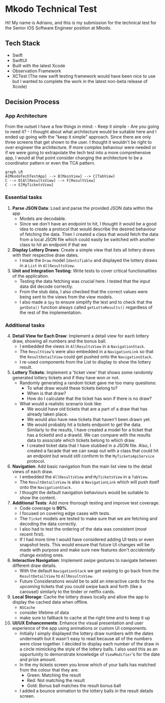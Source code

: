 # Mkodo Technical Test

Hi! My name is Adriano, and this is my submission for the technical test for the Senior iOS Software Engineer position at Mkodo.


## Tech Stack
- Swift
- SwiftUI
- Built with the latest Xcode
- Observation Framework
- XCTest (The new swift testing framework would have been nice to use but I wanted to complete the work in the latest non-beta release of Xcode)

## Decision Process


### App Architecture

From the outset I have a few things in mind:
    - Keep it simple
    - Are you going to need it?
    - 
I thought about what architecture would be suitable here and I ended up going with the "keep it simple" approach. Since there are only three screens that get shown to the user. I thought it wouldn't be right to over engineer the architecture. If more complex behaviour were needed or if we were going to extrapolate the tech test into a more comprehensive app, I would at that point consider changing the architecture to be a coordinator pattern or even the TCA pattern.

```mermaid
graph LR
A[MkodoTechTestApp] --> B[MainView] --> C[TabView]
C --> D[AllResultsView] --> F[ResultView]
C --> E[MyTicketsView]

```

### Essential tasks
1. **Parse JSON Data**: Load and parse the provided JSON data within the app
    - Models are decodable.
    - Since we don't have an endpoint to hit, I thought it would be a good idea to create a protocol that would describe the desired behaviour of fetching the data. Then I created a class that would fetch the data from a local JSON file which could easily be switched with another class to hit an endpoint if that we
2. **Display Lottery Draws**: Create a simple view that lists all lottery draws with their respective draw dates.
    - I made the `Draw` model `Identifiable` and displayed the lottery draws in a `List` in `AllResultsView`. 
3. **Unit and Integration Testing**: Write tests to cover critical functionalities of the application.
    - Testing the data fetching was crucial here. I tested that the input data did decode correctly.
    - From the stub data, I also checked that the correct values were being sent to the views from the view models.
    - I also made a `Spy` to ensure simplify the test and to check that the `getData()` function always called `getLottoResults()` regardless of the rest of the implementation. 

### Additional tasks
4. **Detail View for Each Draw**: Implement a detail view for each lottery draw, showing all numbers and the bonus ball.
    - I embedded the views in `AllResultsView` in a `NavigationStack`. 
    - The `ResultView`'s were also embedded in a `NavigationLink` so that the `ResultDetailView` could get pushed onto the `NavigationStack`.
    - I re-used components from the List to display to show the lottery result. 
5. **Lottery Tickets**: Implement a 'ticket view' that shows some randomly generated lottery tickets and if they have won or not.
    - Randomly generating a random ticket gave me too many questions:
        - To what draw would these tickets belong to?
        - When is that draw?
        - How do I calculate that the ticket has won if there is no draw?
    - What would a realistic scenario look like: 
        - We would have old tickets that are a part of a draw that has already taken place. 
        - We would also have new tickets that haven't been drawn yet.
        - We would probably hit a tickets endpoint to get the data. Similarly to the results, I have created a model for a ticket that has a ticketId and a drawId. We can compare with the results data to associate which tickets belong to which draw.
        - I created ticket data that I have stubbed in a JSON file. Also, I created a facade that we can swap out with a class that could hit an endpoint but would still conform to the `MyTicketsApiService` protocol.
6. **Navigation**: Add basic navigation from the main list view to the detail views of each draw.
    - I embedded the `AllResultsView` and `MyTicketsView` in a `TabView`.
    - The `ResultDetailsView` is also a `NavigationLink` which will push itself onto the `NavigationStack`.
    - I thought the default navigation behaviours would be suitable to show the content.
7. **Additional Tests**: Add more thorough testing and improve test coverage.
    - Code coverage is **90%**.
    - I focused on covering edge cases with tests.
    - The `Ticket` models are tested to make sure that we are fetching and decoding the data correctly.
    - I also had to test the ordering of the data was consistent (most recent first). 
    - If I had more time I would have considered adding UI tests or even snapshot tests. This would ensure that future UI changes will be made with purpose and make sure new features don't _accidentally_ change existing ones.
8. **Interactive Navigation**: Implement swipe gestures to navigate between different draw details.
    - With the default `NavigationStack` we get swiping to go back from the `ResultDetailView` to `AllResultsView`.
    - Future Considerations would be to add an interactive cards for the upcoming tickets that you could swipe back and forth (like a carousel) similarly to the tinder or netflix cards.
9. **Local Storage**: Cache the lottery draws locally and allow the app to display the cached data when offline.
    - `NSCache`
    - consider lifetime of data
    - make sure to fallback to cache at the right time and to keep it up 
10. **UI/UX Enhancements**: Enhance the visual presentation and user experience of the app using animations or custom UI components.
    - Initially I simply displayed the lottery draw numbers with the dates underneath but it wasn't easy to read because all of the numbers were close together. I decided to display each number of the draw in a circle mimicking the style of the lottery balls. I also used this as an opportunity to demonstrate knowledge of `ViewModifier`'s for the date and prize amount.
    - In the my tickets screen you know which of your balls has matched from the colour that they are. 
        - Green: Matching the result
        - Red: Not matching the result
        - Gold: Bonus ball matches the result bonus ball
    - I added a bounce animation to the lottery balls in the result details screen.

